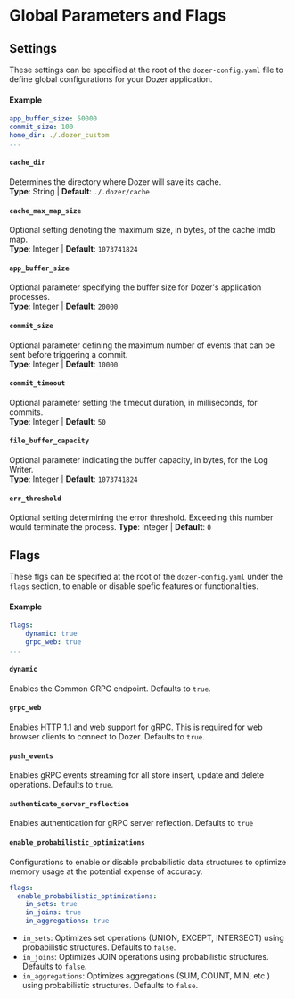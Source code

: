 # Global Parameters and Flags

## Settings
These settings can be specified at the root of the `dozer-config.yaml` file to define global configurations for your Dozer application.

#### Example
```yaml
app_buffer_size: 50000
commit_size: 100
home_dir: ./.dozer_custom
...
```

#### `cache_dir`
Determines the directory where Dozer will save its cache.  
**Type**: String | **Default**: `./.dozer/cache`  

#### `cache_max_map_size`
Optional setting denoting the maximum size, in bytes, of the cache lmdb map.  
**Type**: Integer | **Default**: `1073741824`  

#### `app_buffer_size`
Optional parameter specifying the buffer size for Dozer's application processes.  
**Type**: Integer | **Default**: `20000`  

#### `commit_size`
Optional parameter defining the maximum number of events that can be sent before triggering a commit.  
**Type**: Integer | **Default**: `10000`  

#### `commit_timeout`
Optional parameter setting the timeout duration, in milliseconds, for commits.  
**Type**: Integer | **Default**: `50`  

#### `file_buffer_capacity`
Optional parameter indicating the buffer capacity, in bytes, for the Log Writer.  
**Type**: Integer | **Default**: `1073741824`  

#### `err_threshold`
Optional setting determining the error threshold. Exceeding this number would terminate the process.
**Type**: Integer | **Default**: `0`  

## Flags
These flgs can be specified at the root of the `dozer-config.yaml` under the `flags` section, to enable or disable spefic features or functionalities.

#### Example
```yaml
flags:
    dynamic: true
    grpc_web: true
...
```

#### `dynamic`
Enables the Common GRPC endpoint. Defaults to `true`.

#### `grpc_web`
Enables HTTP 1.1 and web support for gRPC. This is required for web browser clients to connect to Dozer. Defaults to `true`.

#### `push_events`
Enables gRPC events streaming for all store insert, update and delete operations. Defaults to `true`.

#### `authenticate_server_reflection`
Enables authentication for gRPC server reflection. Defaults to `true`

#### `enable_probabilistic_optimizations`
Configurations to enable or disable probabilistic data structures to optimize memory usage at the potential expense of accuracy.

```yaml
flags:
  enable_probabilistic_optimizations:
    in_sets: true 
    in_joins: true 
    in_aggregations: true
```

- `in_sets`: Optimizes set operations (UNION, EXCEPT, INTERSECT) using probabilistic structures. Defaults to `false`.
- `in_joins`: Optimizes JOIN operations using probabilistic structures. Defaults to `false`.
- `in_aggregations`: Optimizes aggregations (SUM, COUNT, MIN, etc.) using probabilistic structures. Defaults to `false`.



